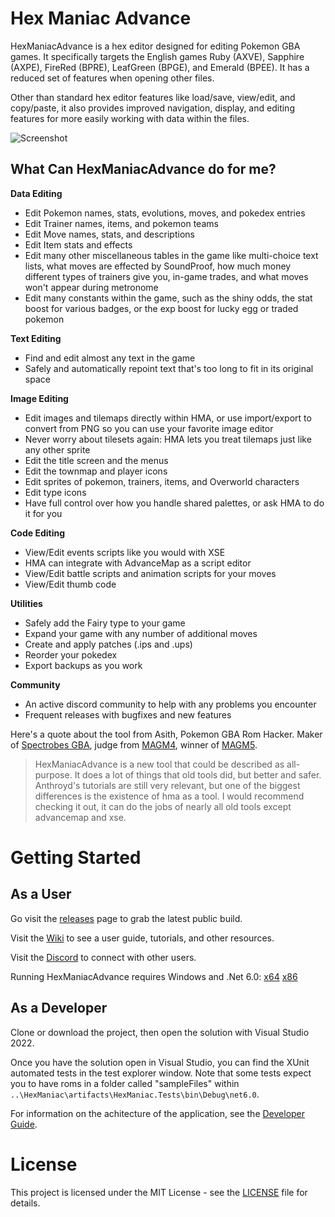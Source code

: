 # Hex Maniac Advance

HexManiacAdvance is a hex editor designed for editing Pokemon GBA games. It specifically targets the English games Ruby (AXVE), Sapphire (AXPE), FireRed (BPRE), LeafGreen (BPGE), and Emerald (BPEE). It has a reduced set of features when opening other files.

Other than standard hex editor features like load/save, view/edit, and copy/paste, it also provides improved navigation, display, and editing features for more easily working with data within the files.

![Screenshot](https://i.imgur.com/IxUGebf.png)

## What Can HexManiacAdvance do for me?
**Data Editing**
* Edit Pokemon names, stats, evolutions, moves, and pokedex entries
* Edit Trainer names, items, and pokemon teams
* Edit Move names, stats, and descriptions
* Edit Item stats and effects
* Edit many other miscellaneous tables in the game like multi-choice text lists, what moves are effected by SoundProof, how much money different types of trainers give you, in-game trades, and what moves won't appear during metronome
* Edit many constants within the game, such as the shiny odds, the stat boost for various badges, or the exp boost for lucky egg or traded pokemon

**Text Editing**
* Find and edit almost any text in the game
* Safely and automatically repoint text that's too long to fit in its original space

**Image Editing**
* Edit images and tilemaps directly within HMA, or use import/export to convert from PNG so you can use your favorite image editor
* Never worry about tilesets again: HMA lets you treat tilemaps just like any other sprite
* Edit the title screen and the menus
* Edit the townmap and player icons
* Edit sprites of pokemon, trainers, items, and Overworld characters
* Edit type icons
* Have full control over how you handle shared palettes, or ask HMA to do it for you

**Code Editing**
* View/Edit events scripts like you would with XSE
* HMA can integrate with AdvanceMap as a script editor 
* View/Edit battle scripts and animation scripts for your moves
* View/Edit thumb code

**Utilities**
* Safely add the Fairy type to your game
* Expand your game with any number of additional moves
* Create and apply patches (.ips and .ups)
* Reorder your pokedex
* Export backups as you work

**Community**
* An active discord community to help with any problems you encounter
* Frequent releases with bugfixes and new features

Here's a quote about the tool from Asith, Pokemon GBA Rom Hacker. Maker of [Spectrobes GBA](https://www.pokecommunity.com/showthread.php?t=459017), judge from [MAGM4](https://discord.gg/aDZuSndX4c), winner of [MAGM5](https://discord.gg/mjhBXsG9jq).

> HexManiacAdvance is a new tool that could be described as all-purpose. It does a lot of things that old tools did, but better and safer. Anthroyd's tutorials are still very relevant, but one of the biggest differences is the existence of hma as a tool. I would recommend checking it out, it can do the jobs of nearly all old tools except advancemap and xse.


# Getting Started

## As a User

Go visit the [releases](https://github.com/haven1433/HexManiacAdvance/releases) page to grab the latest public build.

Visit the [Wiki](https://github.com/haven1433/HexManiacAdvance/wiki) to see a user guide, tutorials, and other resources.

Visit the [Discord](https://discord.gg/x9eQuBg) to connect with other users.

Running HexManiacAdvance requires Windows and .Net 6.0: [x64](https://dotnet.microsoft.com/en-us/download/dotnet/thank-you/runtime-desktop-6.0.5-windows-x64-installer) [x86](https://dotnet.microsoft.com/en-us/download/dotnet/thank-you/runtime-desktop-6.0.5-windows-x86-installer)

## As a Developer

Clone or download the project, then open the solution with Visual Studio 2022.

Once you have the solution open in Visual Studio, you can find the XUnit automated tests in the test explorer window. Note that some tests expect you to have roms in a folder called "sampleFiles" within `..\HexManiac\artifacts\HexManiac.Tests\bin\Debug\net6.0`.

For information on the achitecture of the application, see the [Developer Guide](https://github.com/haven1433/HexManiacAdvance/wiki/Developer-Guide).

# License
This project is licensed under the MIT License - see the [LICENSE](LICENSE) file for details.
